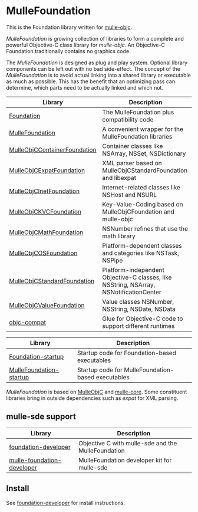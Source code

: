 # MulleFoundation

This is the Foundation library written for [mulle-objc](//mulle-objc.github.io).

*MulleFoundation* is growing collection of libraries to form a complete and powerful Objective-C
class library for *mulle-objc*. An Objective-C Foundation traditionally contains no graphics code.

The *MulleFoundation* is designed as plug and play system. Optional library components can be 
left out with no bad side-effect. The concept of the *MulleFoundation* is to avoid actual 
linking into a shared library or executable as much as possible. This has the benefit that
an optimizing pass can determine, which parts need to be actually linked and which not.

Library                                                                                 | Description 
----------------------------------------------------------------------------------------|----------------------
[Foundation](//github.com/MulleFoundation/Foundation)                                   | The MulleFoundation plus compatibility code
[MulleFoundation](//github.com/MulleFoundation/MulleFoundation)                         | A convenient wrapper for the  MulleFoundation libraries
[MulleObjCContainerFoundation](//github.com/MulleFoundation/MulleObjCContainerFoundation ) | Container classes like NSArray, NSSet, NSDictionary
[MulleObjCExpatFoundation](//github.com/MulleFoundation/MulleObjCExpatFoundation)       | XML parser based on MulleObjCStandardFoundation and libexpat 
[MulleObjCInetFoundation](//github.com/MulleFoundation/MulleObjCInetFoundation)         | Internet-related classes like NSHost and NSURL 
[MulleObjCKVCFoundation](//github.com/MulleFoundation/MulleObjCKVCFoundation)           | Key-Value-Coding based on MulleObjCFoundation and mulle-objc
[MulleObjCMathFoundation](//github.com/MulleFoundation/MulleObjCMathFoundation)         | NSNumber refines that use the math library  
[MulleObjCOSFoundation](//github.com/MulleFoundation/MulleObjCOSFoundation)             | Platform-dependent classes and categories like NSTask, NSPipe 
[MulleObjCStandardFoundation](//github.com/MulleFoundation/MulleObjCStandardFoundation) | Platform-independent Objective-C classes, like NSString, NSArray, NSNotificationCenter
[MulleObjCValueFoundation ](//github.com/MulleFoundation/MulleObjCValueFoundation  )    | Value classes NSNumber, NSString, NSDate, NSData 
[objc-compat](//github.com/MulleFoundation/objc-compat)                                 | Glue for Objective-C code to support different runtimes

Library                                                                                | Description
---------------------------------------------------------------------------------------|----------------------
[Foundation-startup](//github.com/MulleFoundation/Foundation-startup)                  | Startup code for Foundation-based executables
[MulleFoundation-startup](//github.com/MulleFoundation/MulleFoundation-startup)        | Startup code for MulleFoundation-based executables

*MulleFoundation* is based on [MulleObjC](//MulleObjC.github.io) and [mulle-core](//mulle-core.github.io).
Some constituent libraries bring in outside dependencies such as *expat* for XML parsing.

## mulle-sde support

Library                                                                                | Description
---------------------------------------------------------------------------------------|----------------------
[foundation-developer](//github.com/MulleFoundation/foundation-developer)              | Objective C with mulle-sde and the MulleFoundation
[mulle-foundation-developer](//github.com/MulleFoundation/mulle-foundation-developer)  | MulleFoundation developer kit for mulle-sde 

## Install

See [foundation-developer](//github.com/MulleFoundation/foundation-developer) for install instructions.

